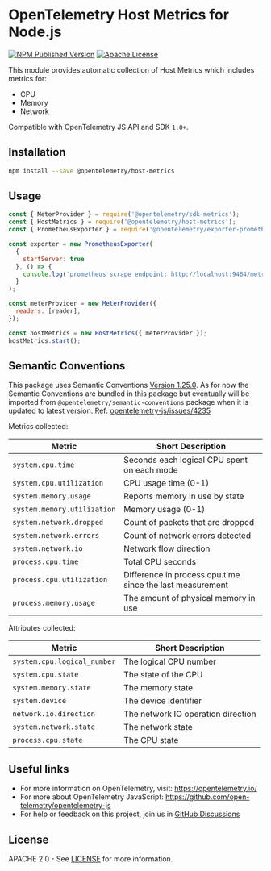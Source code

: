 # OpenTelemetry Host Metrics for Node.js

[![NPM Published Version][npm-img]][npm-url]
[![Apache License][license-image]][license-url]

This module provides automatic collection of Host Metrics which includes metrics for:

- CPU
- Memory
- Network

Compatible with OpenTelemetry JS API and SDK `1.0+`.

## Installation

```bash
npm install --save @opentelemetry/host-metrics
```

## Usage

```javascript
const { MeterProvider } = require('@opentelemetry/sdk-metrics');
const { HostMetrics } = require('@opentelemetry/host-metrics');
const { PrometheusExporter } = require('@opentelemetry/exporter-prometheus');

const exporter = new PrometheusExporter(
  {
    startServer: true
  }, () => {
    console.log('prometheus scrape endpoint: http://localhost:9464/metrics')
  }
);

const meterProvider = new MeterProvider({
  readers: [reader],
});

const hostMetrics = new HostMetrics({ meterProvider });
hostMetrics.start();
```

## Semantic Conventions

This package uses Semantic Conventions [Version 1.25.0](https://github.com/open-telemetry/semantic-conventions/tree/v1.25.0/docs/system).
As for now the Semantic Conventions are bundled in this package but eventually will be imported from `@opentelemetry/semantic-conventions` package when it is updated to latest version.
Ref: [opentelemetry-js/issues/4235](https://github.com/open-telemetry/opentelemetry-js/issues/4235)

Metrics collected:

| Metric                      | Short Description                                         |
| --------------------------- | --------------------------------------------------------- |
| `system.cpu.time`           | Seconds each logical CPU spent on each mode               |
| `system.cpu.utilization`    | CPU usage time (0-1)                                      |
| `system.memory.usage`       | Reports memory in use by state                            |
| `system.memory.utilization` | Memory usage (0-1)                                        |
| `system.network.dropped`    | Count of packets that are dropped                         |
| `system.network.errors`     | Count of network errors detected                          |
| `system.network.io`         | Network flow direction                                    |
| `process.cpu.time`          | Total CPU seconds                                         |
| `process.cpu.utilization`   | Difference in process.cpu.time since the last measurement |
| `process.memory.usage`      | The amount of physical memory in use                      |

Attributes collected:

| Metric                      | Short Description                  |
| --------------------------- | ---------------------------------- |
| `system.cpu.logical_number` | The logical CPU number             |
| `system.cpu.state`          | The state of the CPU               |
| `system.memory.state`       | The memory state                   |
| `system.device`             | The device identifier              |
| `network.io.direction`      | The network IO operation direction |
| `system.network.state`      | The network state                  |
| `process.cpu.state`         | The CPU state                      |

## Useful links

- For more information on OpenTelemetry, visit: <https://opentelemetry.io/>
- For more about OpenTelemetry JavaScript: <https://github.com/open-telemetry/opentelemetry-js>
- For help or feedback on this project, join us in [GitHub Discussions][discussions-url]

## License

APACHE 2.0 - See [LICENSE][license-url] for more information.

[discussions-url]: https://github.com/open-telemetry/opentelemetry-js/discussions
[license-url]: https://github.com/open-telemetry/opentelemetry-js-contrib/blob/main/LICENSE
[license-image]: https://img.shields.io/badge/license-Apache_2.0-green.svg?style=flat
[npm-url]: https://www.npmjs.com/package/@opentelemetry/host-metrics
[npm-img]: https://badge.fury.io/js/%40opentelemetry%2Fhost-metrics.svg
